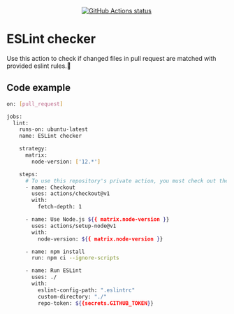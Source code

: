 
<p align="center">
  <a href="https://github.com/actions/javascript-action"><img alt="GitHub Actions status" src="https://github.com/actions/javascript-action/workflows/test-local/badge.svg"></a>
</p>

# ESLint checker

Use this action to check if changed files in pull request are matched with provided eslint rules.:rocket:

## Code example

```bash
on: [pull_request]

jobs:
  lint:
    runs-on: ubuntu-latest
    name: ESLint checker

    strategy:
      matrix:
        node-version: ['12.*']

    steps:
      # To use this repository's private action, you must check out the repository
      - name: Checkout
        uses: actions/checkout@v1
        with:
          fetch-depth: 1

      - name: Use Node.js ${{ matrix.node-version }}
        uses: actions/setup-node@v1
        with:
          node-version: ${{ matrix.node-version }}

      - name: npm install
        run: npm ci --ignore-scripts

      - name: Run ESLint
        uses: ./
        with:
          eslint-config-path: ".eslintrc"
          custom-directory: "./"
          repo-token: ${{secrets.GITHUB_TOKEN}}

```
